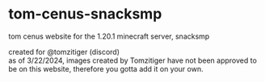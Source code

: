 # tom-cenus-snacksmp
tom cenus website for the 1.20.1 minecraft server, snacksmp

created for @tomzitiger (discord) <br>
as of 3/22/2024, images created by Tomzitiger have not been approved to be on this website, therefore you gotta add it on your own.

